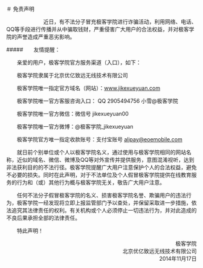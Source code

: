 ＃ 免责声明

&emsp;&emsp;&emsp;&emsp;&emsp;&emsp;&emsp;近日，有不法分子冒充极客学院进行诈骗活动，利用网络、电话、QQ等手段进行传播并从中骗取钱财，严重侵害广大用户的合法权益，并对极客学院的声誉造成严重恶劣影响。

#####　　友情提醒：

　　亲爱的用户，极客学院官方服务渠道（入口），如下：

　　极客学院隶属于北京优亿致远无线技术有限公司

　　极客学院唯一指定官方域名（网站）：www.jikexueyuan.com

　　极客学院唯一官方客服咨询入口： QQ 2905494756 小雪@极客学院

　　极客学院唯一官方微信：微信号 jikexueyuan00

　　极客学院唯一官方微博：@极客学院_jikexueyuan

　　极客学院官方唯一指定收款账号：支付宝账号 alipay@eoemobile.com

　　就日前个别单位或个人以极客学院名义，通过使用与极客学院相同的网站名称，近似的域名、微信、微博及QQ等对外宣传并提供服务，意图混淆视听，达到非法获利目的的不法行径。极客学院提醒广大用户注意保护个人的合法权益，避免不必要的损失。同时在此声明，对于不法单位及个人假冒极客学院提供在线教育服务的行为和（或）其他行为概与极客学院无关，敬告广大用户注意。

　　任何不法分子假冒极客学院的名义、损害极客学院名誉、欺骗用户的违法行为，极客学院一经发现将立即上报监管部门予以查处，并保留采取进一步措施，依法追究其法律责任的权利。有关机构或个人必须停止一切违法行为，并对此造成的不良后果承担全部的法律责任。

　　特此声明！

<p align="right">极客学院<br>北京优亿致远无线技术有限公司<br>2014年11月17日</p>